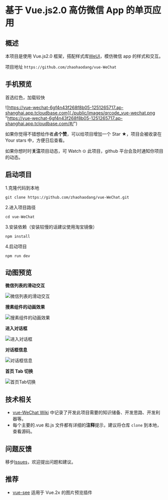 # 基于 Vue.js2.0 高仿微信 App 的单页应用

## 概述

本项目是使用 Vue.js2.0 框架，搭配样式库[WeUI](https://weui.io/)，模仿微信 app 的样式和交互。

项目地址 `https://github.com/zhaohaodang/vue-WeChat`

## 手机预览

首选红色，加载较快

![https://vue-wechat-6gf4n43f268f8b05-1251265717.ap-shanghai.app.tcloudbase.com](./public/images/qrcode_vue-wechat.png "https://vue-wechat-6gf4n43f268f8b05-1251265717.ap-shanghai.app.tcloudbase.com/#/")

如果你觉得不错想给作者**点个赞**，可以给项目增加一个 Star ★，项目会被收录在 Your stars 中，方便日后查看。

如果你想时时**关注**项目动态，可 Watch ⊙ 此项目，github 平台会及时通知你项目的动态。

## 启动项目

1.克隆代码到本地

```
git clone https://github.com/zhaohaodang/vue-WeChat.git
```

2.进入项目路径

```
cd vue-WeChat
```

3.安装依赖（安装较慢的话建议使用淘宝镜像）

```
npm install
```

4.启动项目

```
npm run dev
```

## 动图预览

**微信列表的滑动交互**

![微信列表的滑动交互](./public/images/gif/msg-operate.gif)

**搜素组件的动画效果**

![搜素组件的动画效果](./public/images/gif/search-active.gif)

**进入对话框**

![进入对话框](./public/images/gif/enter-dialogue.gif)

**对话框信息**

![对话框信息](./public/images/gif/dialogue-operate.gif)

**首页 Tab 切换**

![首页Tab切换](./public/images/gif/tab-switch.gif)

## 技术相关

- [vue-WeChat Wiki](https://github.com/zhaohaodang/vue-WeChat/wiki) 中记录了开发此项目需要的知识储备、开发思路、开发利器等。
- 每个主要的.vue 和.js 文件都有详细的**注释**提示，建议将仓库 `clone` 到本地，查看源码。

## 问题反馈

移步[Issues](https://github.com/zhaohaodang/vue-WeChat/issues)，欢迎提出问题和建议。

## 推荐

- [vue-see](https://github.com/zhaohaodang/vue-see) 适用于 Vue.2x 的图片预览插件
